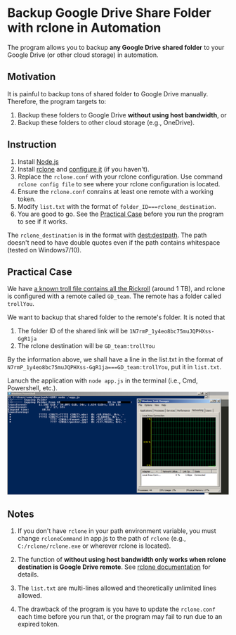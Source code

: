 # Backup Google Drive Share Folder with rclone in Automation
The program allows you to backup **any Google Drive shared folder** to your Google Drive (or other cloud storage) in automation.

## Motivation
It is painful to backup tons of shared folder to Google Drive manually. Therefore, the program targets to:
1. Backup these folders to Google Drive **without using host bandwidth**, or
2. Backup these folders to other cloud storage (e.g., OneDrive).

## Instruction
1. Install [Node.js](https://nodejs.org/en/download/)
2. Install [rclone](https://rclone.org/downloads/) and [configure it](https://rclone.org/docs/#configure) (if you haven't).
2. Replace the `rclone.conf` with your rclone configuration. Use command `rclone config file` to see where your rclone configuration is located.
3. Ensure the `rclone.conf` conrains at least one remote with a working token.
4. Modify `list.txt` with the format of `folder_ID===rclone_destination`.
5. You are good to go. See the [Practical Case](#practical-case) before you run the program to see if it works.

The `rclone_destination` is in the format with [dest:destpath](https://rclone.org/commands/rclone_copy/).
The path doesn't need to have double quotes even if the path contains whitespace (tested on Windows7/10).

## Practical Case
We have [a known troll file contains all the Rickroll](https://drive.google.com/drive/folders/1N7rmP_1y4eo8bc75muJQPHXss-GgR1ja) (around 1 TB), and rclone is configured with a remote called `GD_team`. The remote has a folder called `trollYou`.
 
We want to backup that shared folder to the remote's folder. It is noted that
1. The folder ID of the shared link will be `1N7rmP_1y4eo8bc75muJQPHXss-GgR1ja`
2. The rclone destination will be `GD_team:trollYou`

By the information above, we shall have a line in the list.txt in the format of `N7rmP_1y4eo8bc75muJQPHXss-GgR1ja===GD_team:trollYou`, put it in `list.txt`.

Lanuch the application with `node app.js` in the terminal (i.e., Cmd, Powershell, etc.).![](./fig1_runtime.bmp)

## Notes
1. If you don't have `rclone` in your path environment variable, you must change `rcloneCommand` in app.js to the path of `rclone` (e.g., `C:/rclone/rclone.exe` or wherever rclone is located).

2. The function of **without using host bandwidth only works when rclone destination is Google Drive remote**. See [rclone documentation](https://rclone.org/drive/#drive-server-side-across-configs) for details.

3. The `list.txt` are multi-lines allowed and theoretically unlimited lines allowed.

4. The drawback of the program is you have to update the `rclone.conf` each time before you run that, or the program may fail to run due to an expired token.